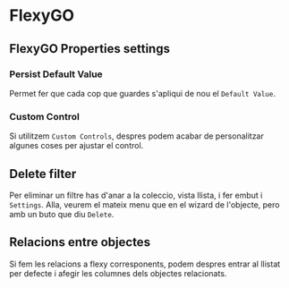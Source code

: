 # FlexyGO

## FlexyGO Properties settings

### Persist Default Value

Permet fer que cada cop que guardes s'apliqui de nou el `Default Value`.

### Custom Control

Si utilitzem `Custom Controls`, despres podem acabar de personalitzar algunes coses per ajustar el control.

## Delete filter

Per eliminar un filtre has d'anar a la coleccio, vista llista, i fer embut i `Settings`. Alla, veurem el mateix menu que en el wizard de l'objecte, pero amb un buto que diu `Delete`.

## Relacions entre objectes

Si fem les relacions a flexy corresponents, podem despres entrar al llistat per defecte i afegir les columnes dels objectes relacionats.
